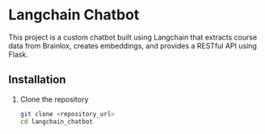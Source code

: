 # Langchain Chatbot

This project is a custom chatbot built using Langchain that extracts course data from Brainlox, creates embeddings, and provides a RESTful API using Flask.

## Installation

1. Clone the repository
   ```bash
   git clone <repository_url>
   cd langchain_chatbot
